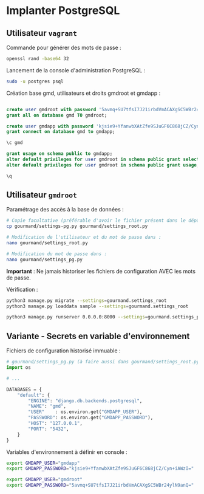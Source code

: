 # Implanter PostgreSQL

## Utilisateur `vagrant`
Commande pour générer des mots de passe :

```bash
openssl rand -base64 32
```

Lancement de la console d'administration PostgreSQL :

```bash
sudo -u postgres psql
```

Création base gmd, utilisateurs et droits gmdroot et gmdapp :

```sql

create user gmdroot with password '5avmq+SU7tfsI7J21irbdVmACAXgSC5WBr24ylN9anQ=';
grant all on database gmd TO gmdroot;

create user gmdapp with password 'kjsie9+YfanwbXAtZfe9SJuGF6C868jCZ/Cyn+iAWzI=';
grant connect on database gmd to gmdapp;

\c gmd

grant usage on schema public to gmdapp;
alter default privileges for user gmdroot in schema public grant select, insert, update, delete on tables to gmdapp;
alter default privileges for user gmdroot in schema public grant usage, select on sequences to gmdapp;

\q
```

## Utilisateur `gmdroot`

Paramétrage des accès à la base de données :

```bash
# Copie facultative (préférable d'avoir le fichier présent dans le dépôt) :
cp gourmand/settings-pg.py gourmand/settings_root.py

# Modification de l'utilisateur et du mot de passe dans :
nano gourmand/settings_root.py

# Modification du mot de passe dans :
nano gourmand/settings_pg.py
```

**Important** : Ne jamais historiser les fichiers de configuration AVEC les mots de passe.

Vérification :

```bash
python3 manage.py migrate --settings=gourmand.settings_root
python3 manage.py loaddata sample --settings=gourmand.settings_root

python3 manage.py runserver 0.0.0.0:8000 --settings=gourmand.settings_pg
```

## Variante - Secrets en variable d'environnement

Fichiers de configuration historisé immuable :
```python
# gourmand/settings_pg.py (à faire aussi dans gourmand/settings_root.py)
import os

# ...

DATABASES = {
    "default": {
        "ENGINE": "django.db.backends.postgresql",
        "NAME": "gmd",
        "USER"    : os.environ.get("GMDAPP_USER"),
        "PASSWORD": os.environ.get("GMDAPP_PASSWORD"),
        "HOST": "127.0.0.1",
        "PORT": "5432",  
    }
}
```

Variables d'environnement à définir en console :
```bash
export GMDAPP_USER="gmdapp"
export GMDAPP_PASSWORD="kjsie9+YfanwbXAtZfe9SJuGF6C868jCZ/Cyn+iAWzI="

export GMDAPP_USER="gmdroot"
export GMDAPP_PASSWORD="5avmq+SU7tfsI7J21irbdVmACAXgSC5WBr24ylN9anQ="

```

